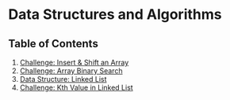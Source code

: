 # Data Structures and Algorithms

## Table of Contents

1.  [Challenge: Insert & Shift an Array](Challenges/ArrayInsert)
2.  [Challenge: Array Binary Search](Challenges/BinarySearch)
3.  [Data Structure: Linked List](Data-Structures/LinkedList)
4.  [Challenge: Kth Value in Linked List](Challenges/KthFromEnd)

